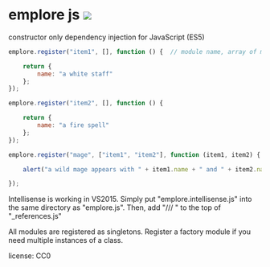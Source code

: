# emplore js ![](https://summonstrike.com/images/15.png "")

constructor only dependency injection for JavaScript (ES5)

```javascript
emplore.register("item1", [], function () {  // module name, array of modules we need, the module itself

    return {
        name: "a white staff"
    };
});

emplore.register("item2", [], function () {

    return {
        name: "a fire spell"
    };
});

emplore.register("mage", ["item1", "item2"], function (item1, item2) {

    alert("a wild mage appears with " + item1.name + " and " + item2.name);

});
```

Intellisense is working in VS2015. Simply put "emplore.intellisense.js" into the same directory as "emplore.js". Then, add "/// <reference path="emplore.js" />" to the top of "_references.js"




All modules are registered as singletons. Register a factory module if you need multiple instances of a class.

license: CC0
